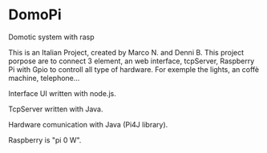 # DomoPi
Domotic system with rasp

This is an Italian Project, created by Marco N. and Denni B.
This project porpose are to connect 3 element, an web interface, tcpServer, Raspberry Pi with Gpio to controll all type of hardware.
For exemple the lights, an coffè machine, telephone...


Interface UI written with node.js.

TcpServer written with Java.

Hardware comunication with Java (Pi4J library).

Raspberry is "pi 0 W".

